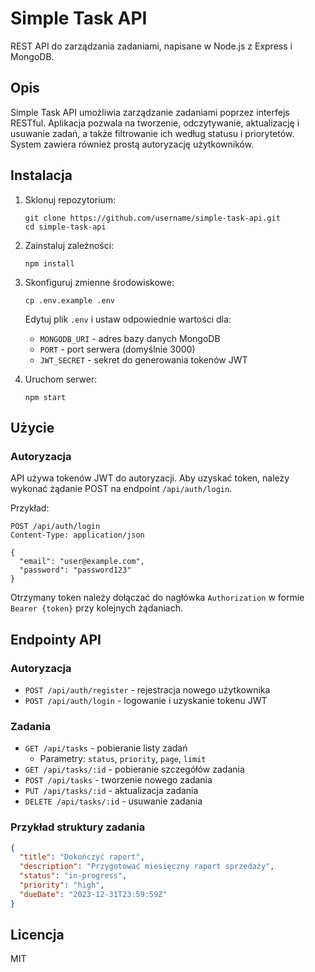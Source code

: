 # Simple Task API

REST API do zarządzania zadaniami, napisane w Node.js z Express i MongoDB.

## Opis

Simple Task API umożliwia zarządzanie zadaniami poprzez interfejs RESTful. Aplikacja pozwala na tworzenie, odczytywanie, aktualizację i usuwanie zadań, a także filtrowanie ich według statusu i priorytetów. System zawiera również prostą autoryzację użytkowników.

## Instalacja

1. Sklonuj repozytorium:
   ```
   git clone https://github.com/username/simple-task-api.git
   cd simple-task-api
   ```

2. Zainstaluj zależności:
   ```
   npm install
   ```

3. Skonfiguruj zmienne środowiskowe:
   ```
   cp .env.example .env
   ```
   Edytuj plik `.env` i ustaw odpowiednie wartości dla:
   - `MONGODB_URI` - adres bazy danych MongoDB
   - `PORT` - port serwera (domyślnie 3000)
   - `JWT_SECRET` - sekret do generowania tokenów JWT

4. Uruchom serwer:
   ```
   npm start
   ```

## Użycie

### Autoryzacja

API używa tokenów JWT do autoryzacji. Aby uzyskać token, należy wykonać żądanie POST na endpoint `/api/auth/login`.

Przykład:
```
POST /api/auth/login
Content-Type: application/json

{
  "email": "user@example.com",
  "password": "password123"
}
```

Otrzymany token należy dołączać do nagłówka `Authorization` w formie `Bearer {token}` przy kolejnych żądaniach.

## Endpointy API

### Autoryzacja

- `POST /api/auth/register` - rejestracja nowego użytkownika
- `POST /api/auth/login` - logowanie i uzyskanie tokenu JWT

### Zadania

- `GET /api/tasks` - pobieranie listy zadań
  - Parametry: `status`, `priority`, `page`, `limit`
- `GET /api/tasks/:id` - pobieranie szczegółów zadania
- `POST /api/tasks` - tworzenie nowego zadania
- `PUT /api/tasks/:id` - aktualizacja zadania
- `DELETE /api/tasks/:id` - usuwanie zadania

### Przykład struktury zadania

```json
{
  "title": "Dokończyć raport",
  "description": "Przygotować miesięczny raport sprzedaży",
  "status": "in-progress",
  "priority": "high",
  "dueDate": "2023-12-31T23:59:59Z"
}
```

## Licencja

MIT
